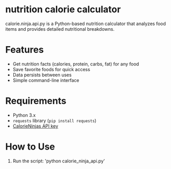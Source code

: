 # nutrition calorie calculator

calorie.ninja.api.py is a Python-based nutrition calculator that analyzes food items and provides detailed nutritional breakdowns.

# Features

- Get nutrition facts (calories, protein, carbs, fat) for any food
- Save favorite foods for quick access
- Data persists between uses
- Simple command-line interface

# Requirements

- Python 3.x
- `requests` library (`pip install requests`)
- [CalorieNinjas API key](https://api-ninjas.com/api/nutrition)

# How to Use

1. Run the script:
   'python calorie_ninja_api.py'